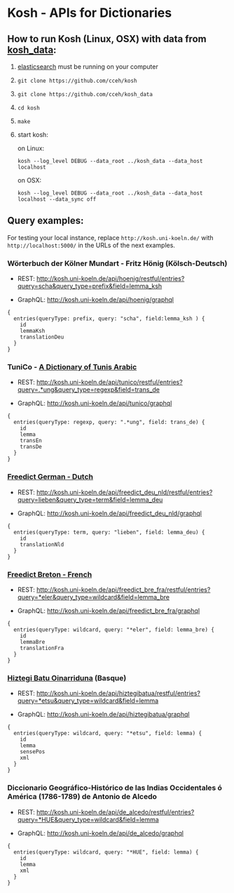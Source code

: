 # Kosh - APIs for Dictionaries

## How to run Kosh (Linux, OSX) with data from [kosh_data](https://github.com/cceh/kosh_data):

1. [elasticsearch](https://www.elastic.co/downloads/elasticsearch)  must be running on your computer
2. `git clone https://github.com/cceh/kosh`
3. `git clone https://github.com/cceh/kosh_data`
4. `cd kosh`
5. `make`
5. start kosh:

    on Linux: 
     
    `kosh --log_level DEBUG --data_root ../kosh_data --data_host localhost`
    
    on OSX:
     
    `kosh --log_level DEBUG --data_root ../kosh_data --data_host localhost --data_sync off`

## Query examples:

For testing your local instance, replace `http://kosh.uni-koeln.de/` with `http://localhost:5000/` in the URLs of the next examples.

### Wörterbuch der Kölner Mundart - Fritz Hönig (Kölsch-Deutsch)

* REST: <http://kosh.uni-koeln.de/api/hoenig/restful/entries?query=scha&query_type=prefix&field=lemma_ksh>

* GraphQL: <http://kosh.uni-koeln.de/api/hoenig/graphql>
```
{
  entries(queryType: prefix, query: "scha", field:lemma_ksh ) {
    id 
    lemmaKsh
    translationDeu
  }
}
```

### TuniCo - [A Dictionary of Tunis Arabic](https://arche.acdh.oeaw.ac.at/browser/oeaw_detail/id.acdh.oeaw.ac.at/uuid/175b8cdf-5d04-f4d3-a778-67910aa8fd37)


* REST: <http://kosh.uni-koeln.de/api/tunico/restful/entries?query=.*ung&query_type=regexp&field=trans_de>

* GraphQL: <http://kosh.uni-koeln.de/api/tunico/graphql>

```
{
  entries(queryType: regexp, query: ".*ung", field: trans_de) {
    id 
    lemma	 
    transEn
    transDe
  }
}
```

### [Freedict German - Dutch](https://github.com/freedict/fd-dictionaries/tree/master/deu-nld)

* REST: <http://kosh.uni-koeln.de/api/freedict_deu_nld/restful/entries?query=lieben&query_type=term&field=lemma_deu>

* GraphQL:  <http://kosh.uni-koeln.de/api/freedict_deu_nld/graphql>
```
{
  entries(queryType: term, query: "lieben", field: lemma_deu) {
    id 
    translationNld
  }
}
```


### [Freedict Breton - French](https://github.com/freedict/fd-dictionaries/tree/master/bre-fra)

* REST: <http://kosh.uni-koeln.de/api/freedict_bre_fra/restful/entries?query=*eler&query_type=wildcard&field=lemma_bre>

* GraphQL:  <http://kosh.uni-koeln.de/api/freedict_bre_fra/graphql>
```
{
  entries(queryType: wildcard, query: "*eler", field: lemma_bre) {
    id 
    lemmaBre
    translationFra
  }
}
```

### [Hiztegi Batu Oinarriduna](http://www.euskaltzaindia.eus/dok/eaeb/hiztegibatua/hiztegibatua.xml) (Basque)

* REST: <http://kosh.uni-koeln.de/api/hiztegibatua/restful/entries?query=*etsu&query_type=wildcard&field=lemma>

* GraphQL:  <http://kosh.uni-koeln.de/api/hiztegibatua/graphql>
```
{
  entries(queryType: wildcard, query: "*etsu", field: lemma) {
    id 
    lemma
    sensePos
    xml
  }
}
```



### Diccionario Geográfico-Histórico de las Indias Occidentales ó América (1786-1789) de Antonio de Alcedo

* REST: <http://kosh.uni-koeln.de/api/de_alcedo/restful/entries?query=*HUE&query_type=wildcard&field=lemma>

* GraphQL:  <http://kosh.uni-koeln.de/api/de_alcedo/graphql>
```
{
  entries(queryType: wildcard, query: "*HUE", field: lemma) {
    id 
    lemma
    xml
  }
}
```
